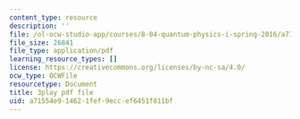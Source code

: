 ```yaml
---
content_type: resource
description: ''
file: /ol-ocw-studio-app/courses/8-04-quantum-physics-i-spring-2016/a71554e914621fef9eccef6451f811bf_Lt2Y6fLJ09Q.pdf
file_size: 26841
file_type: application/pdf
learning_resource_types: []
license: https://creativecommons.org/licenses/by-nc-sa/4.0/
ocw_type: OCWFile
resourcetype: Document
title: 3play pdf file
uid: a71554e9-1462-1fef-9ecc-ef6451f811bf
---
```

